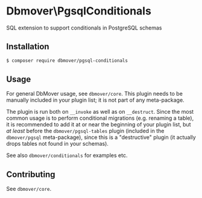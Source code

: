 # Dbmover\PgsqlConditionals
SQL extension to support conditionals in PostgreSQL schemas

## Installation

```sh
$ composer require dbmover/pgsql-conditionals
```

## Usage
For general DbMover usage, see `dbmover/core`. This plugin needs to be
manually included in your plugin list; it is not part of any meta-package.

The plugin is run both on `__invoke` as well as on `__destruct`. Since the most
common usage is to perform conditional migrations (e.g. renaming a table), it is
recommended to add it at or near the beginning of your plugin list, but _at
least_ before the `dbmover/pgsql-tables` plugin (included in the `dbmover/pgsql`
meta-package), since this is a "destructive" plugin (it actually drops tables
not found in your schemas).

See also `dbmover/conditionals` for examples etc.

## Contributing
See `dbmover/core`.


